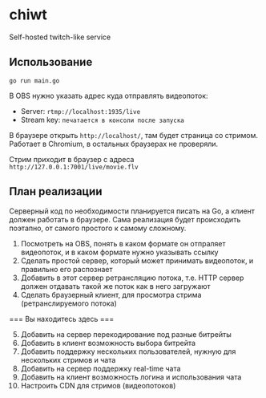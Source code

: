 # chiwt
Self-hosted twitch-like service

## Использование

```
go run main.go
```

В OBS нужно указать адрес куда отправлять видеопоток:
- Server: `rtmp://localhost:1935/live`
- Stream key: `печатается в консоли после запуска`

В браузере открыть `http://localhost/`, там будет страница со стримом. Работает в Chromium, в остальных браузерах не проверяли.

Стрим приходит в браузер с адреса `http://127.0.0.1:7001/live/movie.flv`

## План реализации

Серверный код по необходимости планируется писать на Go, а клиент должен работать в браузере. Сама реализация будет происходить поэтапно, от самого простого к самому сложному.


1. Посмотреть на OBS, понять в каком формате он отпраляет видеопоток, и в каком формате нужно указывать ссылку
2. Сделать простой сервер, который может принимать видеопоток, и правильно его распознает
3. Добавить в этот сервер ретрансляцию потока, т.е. HTTP сервер должен отдавать такой же поток как в него загружают
4. Сделать браузерный клиент, для просмотра стрима (ретранслируемого потока)

=== Вы находитесь здесь ===

5. Добавить на сервер перекодирование под разные битрейты
6. Добавить в клиент возможность выбора битрейта
7. Добавить поддержку нескольких пользователей, нужную для нескольких стримов и чата
8. Добавить на сервер поддержку real-time чата
9. Добавить на клиент возможность логина и использования чата
10. Настроить CDN для стримов (видеопотоков)
